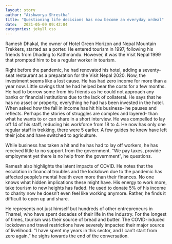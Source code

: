 ```yaml
---
layout: story
author: "Aishworya Shrestha"
title: "Questioning life decisions has now become an everyday ordeal"
date:   2021-05-09 09:42:04
categories: jekyll css
---
```


Ramesh Dhakal, the owner of Hotel Green Horizon and Nepal Mountain Trekkers, started as a porter. He entered tourism in 1997, following his friends from Dhading to Kathmandu. However, it was the Visit Nepal 1999 that prompted him to be a regular worker in tourism.

Right before the pandemic, he had renovated his hotel, adding a seventy-seat restaurant as a preparation for the Visit Nepal 2020. Now, the investment seems like a lost cause. He has had zero income for more than a year now. Little savings that he had helped bear the costs for a few months. He had to borrow some from his friends as he could not approach any banks or financial institutions due to the lack of collateral. He says that he has no asset or property, everything he had has been invested in the hotel.  When asked how the fall in income has hit his business- he pauses and reflects. Perhaps the stories of struggles are complex and layered- than what he wants to or can share in a short interview. He was compelled to lay off 14 of his staff, reducing his workforce from 18 to 4. He now has only one regular staff in trekking, there were 5 earlier. A few guides he knew have left their jobs and have switched to agriculture.

While business has taken a hit and he has had to lay off workers, he has received little to no support from the government. “We pay taxes, provide employment yet there is no help from the government”, he questions. 

Ramesh also highlights the latent impacts of COVID. He notes that the escalation in financial troubles and the lockdown due to the pandemic has affected people’s mental health even more than their finances. No one knows what hidden implications these might have. His energy to work more, take tourism to new heights has faded. He used to donate 5% of his income to charity now he doesn’t even feel like working anymore. Rather, he finds it difficult to open up and share.

He represents not just himself but hundreds of other entrepreneurs in Thamel, who have spent decades of their life in the industry. For the longest of times, tourism was their source of bread and butter. The COVID-induced lockdown and travel restrictions have severely impacted their major source of livelihood. “I have spent my years in this sector, and I can’t start from zero again,” he sighs towards the end of the conversation.